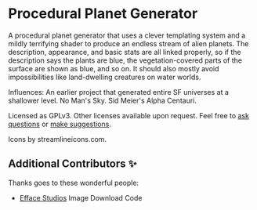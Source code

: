 # Procedural Planet Generator
A procedural planet generator that uses a clever templating system and a mildly terrifying shader to produce an endless stream of alien planets. The description, appearance, and basic stats are all linked properly, so if the description says the plants are blue, the vegetation-covered parts of the surface are shown as blue, and so on. It should also mostly avoid impossibilities like land-dwelling creatures on water worlds.

Influences: An earlier project that generated entire SF universes at a shallower level. No Man's Sky. Sid Meier's Alpha Centauri.

Licensed as GPLv3. Other licenses available upon request. Feel free to [ask questions](mailto:zarkonnen@gmail.com) or [make suggestions](https://github.com/Zarkonnen/GenGen/issues).

Icons by streamlineicons.com.

## Additional Contributors ✨

Thanks goes to these wonderful people:

* [Efface Studios](https://www.effacestudios.com) Image Download Code